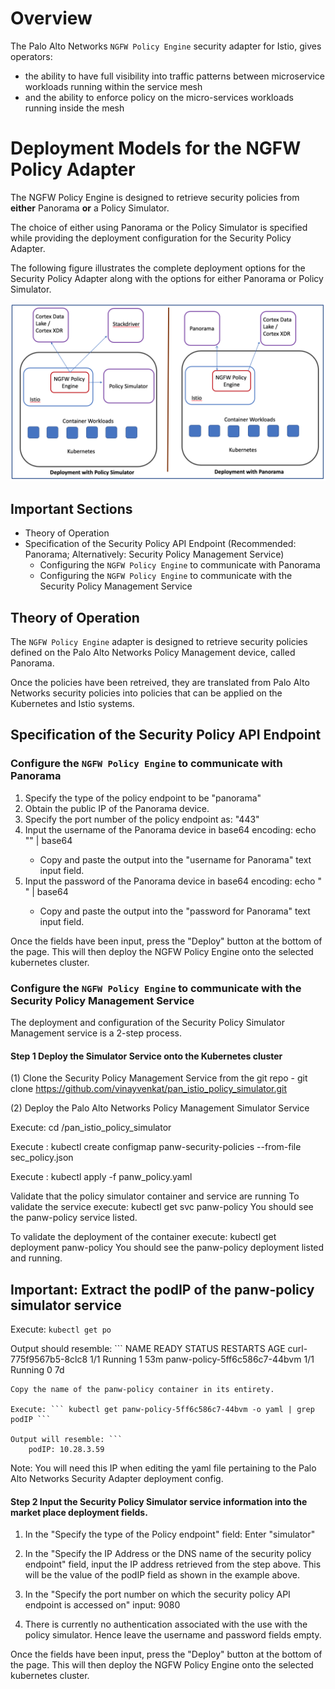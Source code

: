 # Overview

The Palo Alto Networks ```NGFW Policy Engine``` security adapter for Istio, gives operators:
- the ability to have full visibility into traffic patterns between microservice workloads
  running within the service mesh
- and the ability to enforce policy on the micro-services workloads running inside the mesh

# Deployment Models for the NGFW Policy Adapter

The NGFW Policy Engine is designed to retrieve security policies from **either** Panorama **or**
a Policy Simulator.

The choice of either using Panorama or the Policy Simulator is specified while providing 
the deployment configuration for the Security Policy Adapter. 

The following figure illustrates the complete deployment options for the Security Policy 
Adapter along with the options for either Panorama or Policy Simulator. 

![Alt text](https://github.com/PaloAltoNetworks/istio/blob/master/GKE/NGFW-Policy-deployment.png  "NGFW Policy Adapter Deployment Options")

## Important Sections

- Theory of Operation
- Specification of the Security Policy API Endpoint 
  (Recommended: Panorama; Alternatively: Security Policy Management Service) 
  - Configuring the ```NGFW Policy Engine``` to communicate with Panorama
  - Configuring the ```NGFW Policy Engine``` to communicate with the Security Policy Management Service 

## Theory of Operation 

The ```NGFW Policy Engine``` adapter is designed to retrieve security policies defined 
on the Palo Alto Networks Policy Management device, called Panorama.

Once the policies have been retreived, they are translated from Palo Alto Networks security
policies into policies that can be applied on the Kubernetes and Istio systems. 

## Specification of the Security Policy API Endpoint

### Configure the ```NGFW Policy Engine``` to communicate with Panorama 

1. Specify the type of the policy endpoint to be "panorama" 
2. Obtain the public IP of the Panorama device.  
3. Specify the port number of the policy endpoint as: "443"
4. Input the username of the Panorama device in base64 encoding: echo "<username>" | base64
   - Copy and paste the output into the "username for Panorama" text input field.
5. Input the password of the Panorama device in base64 encoding: echo "<password> " | base64 
   - Copy and paste the output into the "password for Panorama" text input field.

Once the fields have been input, press the "Deploy" button at the bottom of the page. 
This will then deploy the NGFW Policy Engine onto the selected kubernetes cluster. 

### Configure the ```NGFW Policy Engine``` to communicate with the Security Policy Management Service

The deployment and configuration of the Security Policy Simulator Management service is a 2-step process. 

#### Step 1 Deploy the Simulator Service onto the Kubernetes cluster

(1) Clone the Security Policy Management Service from the git repo 
	- git clone https://github.com/vinayvenkat/pan_istio_policy_simulator.git

(2) Deploy the Palo Alto Networks Policy Management Simulator Service

Execute: cd <path to directory>/pan_istio_policy_simulator

Execute : kubectl create configmap panw-security-policies --from-file sec_policy.json

Execute : kubectl apply -f panw_policy.yaml

Validate that the policy simulator container and service are running
To validate the service execute: kubectl get svc panw-policy You should see the panw-policy service listed.

To validate the deployment of the container execute: kubectl get deployment panw-policy You should see the panw-policy deployment listed and running.

## Important: Extract the podIP of the panw-policy simulator service 

Execute: ``` kubectl get po ``` 

Output should resemble: ```
NAME                           READY   STATUS    RESTARTS   AGE
curl-775f9567b5-8clc8          1/1     Running   1          53m
panw-policy-5ff6c586c7-44bvm   1/1     Running   0          7d
```
Copy the name of the panw-policy container in its entirety. 

Execute: ``` kubectl get panw-policy-5ff6c586c7-44bvm -o yaml | grep podIP ``` 

Output will resemble: ```
	podIP: 10.28.3.59
```

Note: You will need this IP when editing the yaml file pertaining to the Palo Alto Networks Security Adapter deployment config.

#### Step 2 Input the Security Policy Simulator service information into the market place deployment fields. 

1. In the "Specify the type of the Policy endpoint" field: Enter "simulator"

2. In the "Specify the IP Address or the DNS name of the security policy endpoint" field, input the 
   IP address retrieved from the step above. This will be the value of the podIP field as shown in the example above. 

3. In the "Specify the port number on which the security policy API endpoint is accessed on" input: 9080 

4. There is currently no authentication associated with the use with the policy simulator. 
   Hence leave the username and password fields empty. 

Once the fields have been input, press the "Deploy" button at the bottom of the page. 
This will then deploy the NGFW Policy Engine onto the selected kubernetes cluster. 
